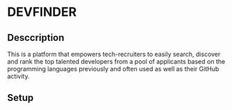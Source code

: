 # DEVFINDER

## Desccription

This is a platform that empowers tech-recruiters to 
easily search, discover and rank the top talented developers 
from a pool of applicants based on the programming languages previously and often used 
as well as their GitHub activity.

## Setup
